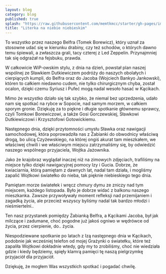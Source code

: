 ```yaml
---
layout: blog
category: blog
published: true
splash: "https://raw.githubusercontent.com/memtkmcc/starter/gh-pages/img/usr/literka.jpg"
title: "Literka na niebie niebieskim"
---
```


To wszystko przez naszego Belfra (Tomek Borewicz), który uznał za stosowne udać się w kierunku drabiny, czy też schodów, o których dawno temu śpiewali, a zwłaszcza grali, tacy czterej z Led Zeppelin. Przynajmniej tak się odgrażał na fejsbuku, prawda.

W całkowicie WiP-owskim stylu, z dnia na dzień, powstał plan naszej wspólnej ze Sławkiem Dutkiewiczem podróży do naszych obolałych i cierpiących kumpli, do Belfra oraz do Jacoba (Wojciech Bankyo Jankowski), któren to całkiem niedawno cudem, nie tylko chirurgicznym chyba, został ocalon, dzięki czemu Syriusz i Pufeć mogą nadal wesoło hasać w Kącikach.

Mimo że wszystko działo się tak szybko, że niemal bez uprzedzenia, udało nam się spotkać na rybce w Sopocie, nad samym morzem, w całkiem sporym gronie. Dziękuję za to piękne i długie spotkanie głównemu sprawcy, czyli Tomkowi Borewiczowi, a także Gosi Gorczewskiej, Sławkowi Dutkiewiczowi i Krzysztofowi Gotowickiemu.

Następnego dnia, dzięki przytomności umysłu Sławka oraz nawigacji samochodowej, która poprowadziła nas z Żabianki do obwodnicy właściwą drogą, bo ulicą Czyżewskiego, na której ongiś akurat tam mieszkałem, we właściwej chwili i we właściwym miejscu zatrzymaliśmy się, by odwiedzić naszego wspólnego przyjaciela, Wojtka Jażownika.

Jako że krajobraz wyglądał inaczej niż na zimowych zdjęciach, trafiliśmy na miejsce tylko dzięki nawigacyjnej pomocy Izy i Gucia. Dobrze, że kwiaciarnia, którą pamiętam z dawnych lat, nadal tam działa, i mogliśmy zapalić Wojtkowi światełko do nieba, tak pięknie niebieskiego tego dnia.

Pamiętam morze światełek i wręcz chmury dymu ze zniczy nad tym miejscem, każdego listopada. Było je dobrze widać z balkonu naszego mieszkanka. Zawsze przywoływały moment refleksji nad przemijaniem i zagadką życia, ale przecież wszyscy byliśmy nadal tak bardzo młodzi i nieśmiertelni..

Ten nasz przystanek pomiędzy Żabianką Belfra, a Kącikami Jacoba, był jak milczące i zadumane, choć pogodne już jakoś ogniwo w wędrówce od życia, przez cierpienie, do.. życia.

Niespodziewane spotkanie po latach z Izą następnego dnia w Kącikach, podobnie jak wcześniej telefon od mojej Grażynki o światełku, które też zapaliła Wojtkowi dokładnie wtedy, gdy my to zrobiliśmy, choć nie wiedziała gdzie i kiedy będziemy, spięły klamrą pamięci tę naszą pielgrzymkę przyjaciół dla przyjaciół.

Dziękuję, że mogłem Was wszystkich spotkać i pogadać chwilę.

